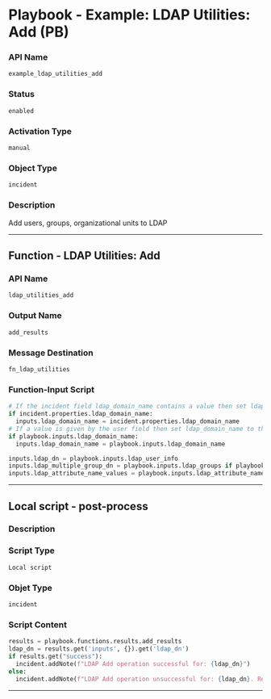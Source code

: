 <!--
    DO NOT MANUALLY EDIT THIS FILE
    THIS FILE IS AUTOMATICALLY GENERATED WITH resilient-sdk codegen
    Generated with resilient-sdk v49.1.51
-->

# Playbook - Example: LDAP Utilities: Add (PB)

### API Name
`example_ldap_utilities_add`

### Status
`enabled`

### Activation Type
`manual`

### Object Type
`incident`

### Description
Add users, groups, organizational units to LDAP


---
## Function - LDAP Utilities: Add

### API Name
`ldap_utilities_add`

### Output Name
`add_results`

### Message Destination
`fn_ldap_utilities`

### Function-Input Script
```python
# If the incident field ldap_domain_name contains a value then set ldap_domain_name to that value
if incident.properties.ldap_domain_name:
  inputs.ldap_domain_name = incident.properties.ldap_domain_name
# If a value is given by the user field then set ldap_domain_name to that value
if playbook.inputs.ldap_domain_name:
  inputs.ldap_domain_name = playbook.inputs.ldap_domain_name

inputs.ldap_dn = playbook.inputs.ldap_user_info
inputs.ldap_multiple_group_dn = playbook.inputs.ldap_groups if playbook.inputs.ldap_groups else '[]'
inputs.ldap_attribute_name_values = playbook.inputs.ldap_attribute_name_values
```

---

## Local script - post-process

### Description


### Script Type
`Local script`

### Objet Type
`incident`

### Script Content
```python
results = playbook.functions.results.add_results
ldap_dn = results.get('inputs', {}).get('ldap_dn')
if results.get("success"):
  incident.addNote(f"LDAP Add operation successful for: {ldap_dn}")
else:
  incident.addNote(f"LDAP Add operation unsuccessful for: {ldap_dn}. Reason: {results.get('reason')}")
```

---
